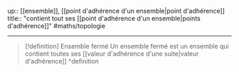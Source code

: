 up:: [[ensemble]], [[point d'adhérence d'un ensemble|point d'adhérence]]
title:: "contient tout ses [[point d'adhérence d'un ensemble|points d'adhérence]]"
#maths/topologie

---

> [!definition] Ensemble fermé
> Un ensemble fermé est un ensemble qui contient toutes ses [[valeur d'adhérence d'une suite|valeur d'adhérence]]
^definition


